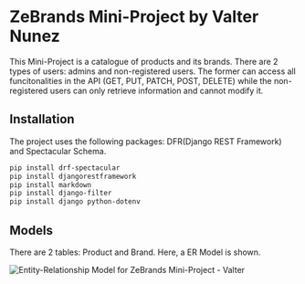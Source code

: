 # ZeBrands Mini-Project by Valter Nunez

This Mini-Project is a catalogue of products and its brands. There are 2 types of users: admins and non-registered users. The former can access all funcitonalities in the API (GET, PUT, PATCH, POST, DELETE) while the non-registered users can only retrieve information and cannot modify it. 

## Installation

The project uses the following packages: DFR(Django REST Framework) and Spectacular Schema.

```bash
pip install drf-spectacular
pip install djangorestframework
pip install markdown 
pip install django-filter
pip install django python-dotenv
```
## Models

There are 2 tables: Product and Brand.
Here, a ER Model is shown. 

![Entity-Relationship Model for ZeBrands Mini-Project - Valter](https://i.imgur.com/aSPNOON.png)
